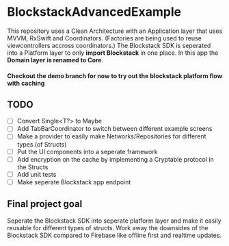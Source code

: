 # BlockstackAdvancedExample
This repository uses a Clean Architecture with an Application layer that uses MVVM, RxSwift and Coordinators. (Factories are being used to reuse viewcontrollers accross coordinators.)
The Blockstack SDK is seperated into a Platform layer to only **import Blockstack** in one place. 
In this app the **Domain layer is renamed to Core**.


#### Checkout the demo branch for now to try out the blockstack platform flow with caching


## TODO
- [ ] Convert Single<T?> to Maybe
- [ ] Add TabBarCoordinator to switch between different example screens
- [ ] Make a provider to easily make Networks/Repositories for different types (of Structs)
- [ ] Put the UI components into a seperate framework
- [ ] Add encryption on the cache by implementing a Cryptable protocol in the Structs
- [ ] Add unit tests
- [ ] Make seperate Blockstack app endpoint

## Final project goal
Seperate the Blockstack SDK into seperate platform layer and make it easily reusable for different types of structs. Work away the downsides of the Blockstack SDK compared to Firebase like offline first and realtime updates.
